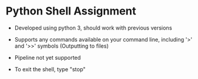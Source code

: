 # Python Shell Assignment

* Developed using python 3, should work with previous versions

* Supports any commands available on your command line, including '>' and '>>' symbols (Outputting to files)

* Pipeline not yet supported

* To exit the shell, type "stop"